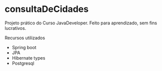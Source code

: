 # consultaDeCidades

Projeto prático do Curso JavaDeveloper. 
Feito para aprendizado, sem fins lucrativos.

Recursos utilizados
- Spring boot
- JPA
- Hibernate types
- Postgresql
